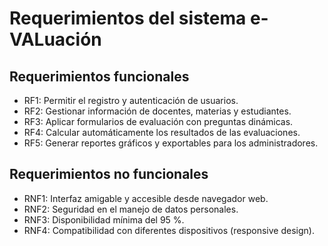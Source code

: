 # Requerimientos del sistema e-VALuación

## Requerimientos funcionales
- RF1: Permitir el registro y autenticación de usuarios.
- RF2: Gestionar información de docentes, materias y estudiantes.
- RF3: Aplicar formularios de evaluación con preguntas dinámicas.
- RF4: Calcular automáticamente los resultados de las evaluaciones.
- RF5: Generar reportes gráficos y exportables para los administradores.

## Requerimientos no funcionales
- RNF1: Interfaz amigable y accesible desde navegador web.
- RNF2: Seguridad en el manejo de datos personales.
- RNF3: Disponibilidad mínima del 95 %.
- RNF4: Compatibilidad con diferentes dispositivos (responsive design).
